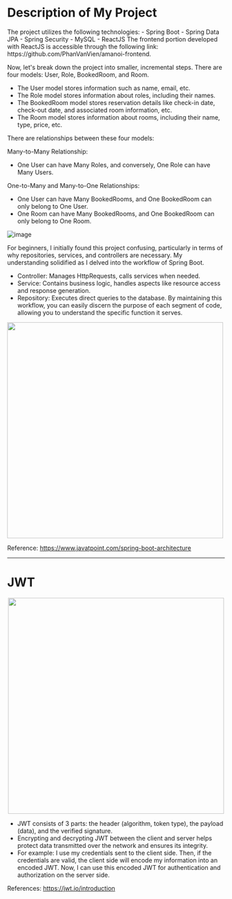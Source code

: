 <h1>Description of My Project</h1>
The project utilizes the following technologies:
- Spring Boot
- Spring Data JPA
- Spring Security
- MySQL
- ReactJS
The frontend portion developed with ReactJS is accessible through the following link: https://github.com/PhanVanVien/amanoi-frontend.

Now, let's break down the project into smaller, incremental steps. There are four models: User, Role, BookedRoom, and Room.

- The User model stores information such as name, email, etc.
- The Role model stores information about roles, including their names.
- The BookedRoom model stores reservation details like check-in date, check-out date, and associated room information, etc.
- The Room model stores information about rooms, including their name, type, price, etc.

There are relationships between these four models:

Many-to-Many Relationship:
- One User can have Many Roles, and conversely, One Role can have Many Users.


One-to-Many and Many-to-One Relationships:
- One User can have Many BookedRooms, and One BookedRoom can only belong to One User.
- One Room can have Many BookedRooms, and One BookedRoom can only belong to One Room.

![image](https://github.com/PhanVanVien/amanoi-backend/assets/84467489/8bbcc24a-bc72-4eff-b761-94fd469a2206)

For beginners, I initially found this project confusing, particularly in terms of why repositories, services, and controllers are necessary. 
My understanding solidified as I delved into the workflow of Spring Boot.
- Controller: Manages HttpRequests, calls services when needed.
- Service: Contains business logic, handles aspects like resource access and response generation.
- Repository: Executes direct queries to the database.
By maintaining this workflow, you can easily discern the purpose of each segment of code, allowing you to understand the specific function it serves.

<img src="https://github.com/PhanVanVien/amanoi-backend/assets/84467489/638575c5-0871-4b27-943f-ac3f1135c796" width="500"> </img>

Reference: https://www.javatpoint.com/spring-boot-architecture
<hr/>
<h1>JWT</h1>

<p align="center">
  <img align="center" src="https://github.com/PhanVanVien/amanoi-backend/assets/84467489/05636df4-a380-48f4-87af-f549d28afa76" width="500"> </img>
</p>

- JWT consists of 3 parts: the header (algorithm, token type), the payload (data), and the verified signature.
- Encrypting and decrypting JWT between the client and server helps protect data transmitted over the network and ensures its integrity.
- For example: I use my credentials sent to the client side. Then, if the credentials are valid, the client side will encode my information into an encoded JWT. Now, I can use this encoded JWT for authentication and authorization on the server side.

References: https://jwt.io/introduction
